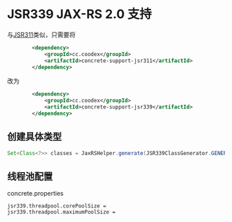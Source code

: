 # JSR339 JAX-RS 2.0 支持

与[JSR311](jsr311.md)类似，只需要将

```xml
        <dependency>
            <groupId>cc.coodex</groupId>
            <artifactId>concrete-support-jsr311</artifactId>
        </dependency>
```

改为

```xml
        <dependency>
            <groupId>cc.coodex</groupId>
            <artifactId>concrete-support-jsr339</artifactId>
        </dependency>
```

## 创建具体类型

```java
Set<Class<?>> classes = JaxRSHelper.generate(JSR339ClassGenerator.GENERATOR_NAME, packages);
```

## 线程池配置

concrete.properties

    jsr339.threadpool.corePoolSize = 
    jsr339.threadpool.maximumPoolSize =